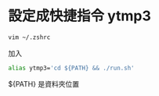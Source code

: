 # 設定成快捷指令 ytmp3
```sh
vim ~/.zshrc
```
加入
```sh
alias ytmp3='cd ${PATH} && ./run.sh'
```
${PATH} 是資料夾位置